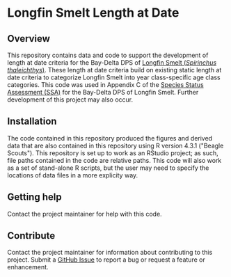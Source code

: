 # Longfin Smelt Length at Date


## Overview

This repository contains data and code to support the development of length at date criteria for the Bay-Delta DPS of [Longfin Smelt (*Spirinchus thaleichthys*)](https://www.fws.gov/species/longfin-smelt-spirinchus-thaleichthys). These length at date criteria build on existing static length at date criteria to categorize Longfin Smelt into year class-specific age class categories. This code was used in Appendix C of the [Species Status Assessment (SSA)](https://www.fws.gov/node/4531791) for the Bay-Delta DPS of Longfin Smelt. Further development of this project may also occur.


## Installation

The code contained in this repository produced the figures and derived data that are also contained in this repository using R version 4.3.1 ("Beagle Scouts").
This repository is set up to work as an RStudio project; as such, file paths contained in the code are relative paths. This code will also work as a set of stand-alone R scripts, but the user may need to specify the locations of data files in a more explicity way.

## Getting help

Contact the project maintainer for help with this code.  

## Contribute

Contact the project maintainer for information about contributing to this project. Submit a [GitHub Issue](https://github.com/USFWS/Longfin-Smelt-Length-at-Date/issues) to report a bug or request a feature or enhancement.
